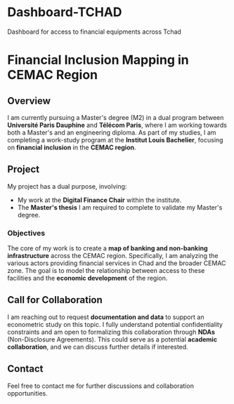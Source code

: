 # Dashboard-TCHAD
Dashboard for access to financial equipments across Tchad

# Financial Inclusion Mapping in CEMAC Region

## Overview

I am currently pursuing a Master's degree (M2) in a dual program between **Université Paris Dauphine** and **Télécom Paris**, where I am working towards both a Master's and an engineering diploma. As part of my studies, I am completing a work-study program at the **Institut Louis Bachelier**, focusing on **financial inclusion** in the **CEMAC region**.

## Project

My project has a dual purpose, involving:
- My work at the **Digital Finance Chair** within the institute.
- The **Master's thesis** I am required to complete to validate my Master's degree.

### Objectives

The core of my work is to create a **map of banking and non-banking infrastructure** across the CEMAC region. Specifically, I am analyzing the various actors providing financial services in Chad and the broader CEMAC zone. The goal is to model the relationship between access to these facilities and the **economic development** of the region.

## Call for Collaboration

I am reaching out to request **documentation and data** to support an econometric study on this topic. I fully understand potential confidentiality constraints and am open to formalizing this collaboration through **NDAs** (Non-Disclosure Agreements). This could serve as a potential **academic collaboration**, and we can discuss further details if interested.

## Contact

Feel free to contact me for further discussions and collaboration opportunities.


